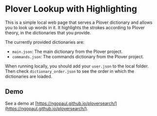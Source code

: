 # Plover Lookup with Highlighting

This is a simple local web page that serves a Plover dictionary 
and allows you to look up words in it. It highlights the strokes 
according to Plover theory, in the dictionaries that you provide.

The currently provided dictionaries are:
- `main.json`: The main dictionary from the Plover project.
- `commands.json`: The commands dictionary from the Plover project.

When running locally, you should add your `user.json` to the local folder.
Then check `dictionary_order.json` to see the order in which the dictionaries are loaded.

## Demo

See a demo at [https://ngopaul.github.io/ploversearch/](https://ngopaul.github.io/ploversearch/).